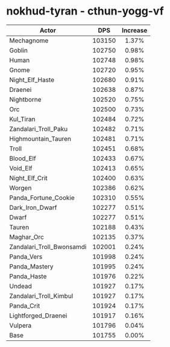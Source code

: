 # nokhud-tyran - cthun-yogg-vf
| Actor | DPS | Increase |
|---|:---:|:---:|
|Mechagnome|103150|1.37%|
|Goblin|102750|0.98%|
|Human|102748|0.98%|
|Gnome|102720|0.95%|
|Night_Elf_Haste|102680|0.91%|
|Draenei|102638|0.87%|
|Nightborne|102520|0.75%|
|Orc|102500|0.73%|
|Kul_Tiran|102484|0.72%|
|Zandalari_Troll_Paku|102482|0.71%|
|Highmountain_Tauren|102481|0.71%|
|Troll|102451|0.68%|
|Blood_Elf|102433|0.67%|
|Void_Elf|102413|0.65%|
|Night_Elf_Crit|102400|0.63%|
|Worgen|102386|0.62%|
|Panda_Fortune_Cookie|102310|0.55%|
|Dark_Iron_Dwarf|102277|0.51%|
|Dwarf|102277|0.51%|
|Tauren|102188|0.43%|
|Maghar_Orc|102135|0.37%|
|Zandalari_Troll_Bwonsamdi|102001|0.24%|
|Panda_Vers|101998|0.24%|
|Panda_Mastery|101995|0.24%|
|Panda_Haste|101976|0.22%|
|Undead|101927|0.17%|
|Zandalari_Troll_Kimbul|101927|0.17%|
|Panda_Crit|101924|0.17%|
|Lightforged_Draenei|101917|0.16%|
|Vulpera|101796|0.04%|
|Base|101755|0.00%|
